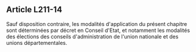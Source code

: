 ## Article L211-14

Sauf disposition contraire, les modalités d'application du présent chapitre sont déterminées par décret en
Conseil d'Etat, et notamment les modalités des élections des conseils d'administration de l'union nationale et
des unions départementales.


